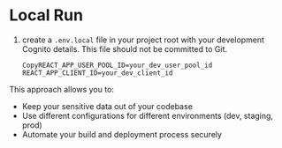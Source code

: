 # Local Run

1.  create a `.env.local` file in your project root with your development Cognito details. This file should not be committed to Git.

    ```
    CopyREACT_APP_USER_POOL_ID=your_dev_user_pool_id
    REACT_APP_CLIENT_ID=your_dev_client_id
    ```

This approach allows you to:

* Keep your sensitive data out of your codebase
* Use different configurations for different environments (dev, staging, prod)
* Automate your build and deployment process securely
